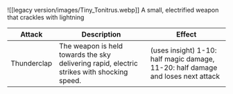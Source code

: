 ![[legacy version/images/Tiny_Tonitrus.webp]]
A small, electrified weapon that crackles with lightning


| Attack      | Description                                                                                | Effect                                                                           |
| ----------- | ------------------------------------------------------------------------------------------ | -------------------------------------------------------------------------------- |
| Thunderclap | The weapon is held towards the sky delivering rapid, electric strikes with shocking speed. | (uses insight) 1-10: half magic damage, 11-20: half damage and loses next attack |



